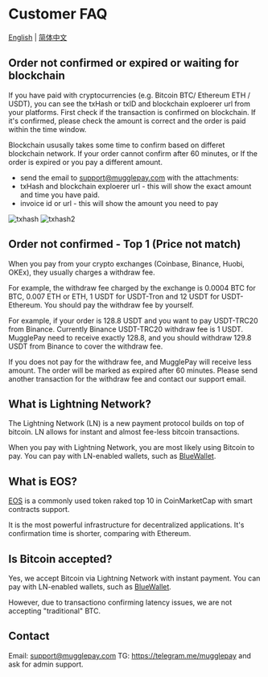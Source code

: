 # Customer FAQ

[English](/API/faq/CustomerFAQ.md) | [简体中文](/API/faq/常见问题.md)

## Order not confirmed or expired or waiting for blockchain
If you have paid with cryptocurrencies (e.g. Bitcoin BTC/ Ethereum ETH / USDT), you can see the txHash or txID and blockchain exploerer url from your platforms.
First check if the transaction is confirmed on blockchain. If it's confirmed, please check the amount is correct and the order is paid within the time window.

Blockchain ususally takes some time to confirm based on differet blockchain network. If your order cannot confirm after 60 minutes, or If the order is expired or you pay a different amount.

* send the email to support@mugglepay.com with the attachments:
* txHash and blockchain exploerer url - this will show the exact amount and time you have paid.
* invoice id or url - this will show the amount you need to pay

![txhash](https://user-images.githubusercontent.com/50819254/113534525-8bd51d00-9603-11eb-864e-977a2d2e0bca.jpg)
![txhash2](https://user-images.githubusercontent.com/50819254/113534522-88da2c80-9603-11eb-8ed7-b4d2a6e2f6c6.jpg)


## Order not confirmed - Top 1 (Price not match)
When you pay from your crypto exchanges (Coinbase, Binance, Huobi, OKEx), they usually charges a withdraw fee.

For example, the withdraw fee charged by the exchange is 0.0004 BTC for BTC, 0.007 ETH or ETH, 1 USDT for USDT-Tron and 12 USDT for USDT-Ethereum. You should pay the withdraw fee by yourself.

For example, if your order is 128.8 USDT and you want to pay USDT-TRC20 from Binance. Currently Binance USDT-TRC20 withdraw fee is 1 USDT. MugglePay need to receive exactly 128.8, and you should withdraw 129.8 USDT from Binance to cover the withdraw fee.

If you does not pay for the withdraw fee, and MugglePay will receive less amount. The order will be marked as expired after 60 minutes. Please send another transaction for the withdraw fee and contact our support email.



## What is Lightning Network?

The Lightning Network (LN) is a new payment protocol builds on top of bitcoin. LN allows for instant and almost fee-less bitcoin transactions. 

When you pay with Lightning Network, you are most likely using Bitcoin to pay. You can pay with LN-enabled wallets, such as [BlueWallet](https://bluewallet.io).

## What is EOS?

[EOS](https://eos.io/) is a commonly used token raked top 10 in CoinMarketCap with smart contracts support.

It is the most powerful infrastructure for decentralized applications. It's confirmation time is shorter, comparing with Ethereum.



## Is Bitcoin accepted?

Yes, we accept Bitcoin via Lightning Network with instant payment.  You can pay with LN-enabled wallets, such as [BlueWallet](https://bluewallet.io).

However, due to transactiono confirming latency issues, we are not accepting "traditional" BTC.

## Contact

Email: support@mugglepay.com
TG: https://telegram.me/mugglepay and ask for admin support.
